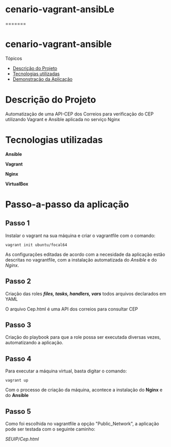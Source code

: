 
# cenario-vagrant-ansibLe
=======
# cenario-vagrant-ansible
Tópicos

* [Descrição do Projeto](#descrição-do-projeto)
* [Tecnologias utilizadas](#tecnologias-utilizadas)
* [Demonstração da Aplicação](#passo-a-passo-da-aplicação)

# Descrição do Projeto
  Automatização de uma API-CEP dos Correios para verificação do CEP utilizando Vagrant e Ansible aplicada no serviço Nginx
 
# Tecnologias utilizadas
**Ansible**

**Vagrant**

**Nginx**

**VirtualBox**

# Passo-a-passo da aplicação

## Passo 1
  Instalar o vagrant na sua máquina e criar o vagrantfile com o comando:

```vagrant init ubuntu/focal64```

  As configurações editadas de acordo com a necesidade da aplicação estão descritas no vagrantfile, com a instalação automatizada do *Ansible* e do *Nginx*.

## Passo 2 
  Criação das roles ***files, tasks, handlers, vars*** todos arquivos declarados em YAML
  
  O arquivo Cep.html é uma API dos correios para consultar CEP

## Passo 3 
  Criação do playbook para que a role possa ser executada diversas vezes, automatizando a aplicação.
## Passo 4 
  Para executar a máquina virtual, basta digitar o comando:

``` vagrant up ```

  Com o processo de criação da máquina, acontece a instalação do **Nginx** e do **Ansible**

## Passo 5 
  Como foi escolhida no vagrantfile a opção "Public_Network", a aplicação pode ser testada com o seguinte caminho:

*SEUIP/Cep.html*
